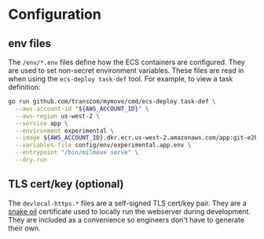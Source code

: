 # Configuration

## env files

The `/env/*.env` files define how the ECS containers are configured. They are used to set non-secret environment
variables. These files are read in when using the `ecs-deploy task-def` tool. For example, to view a task definition:

```sh
go run github.com/transcom/mymove/cmd/ecs-deploy task-def \
  --aws-account-id "${AWS_ACCOUNT_ID}" \
  --aws-region us-west-2 \
  --service app \
  --environment experimental \
  --image ${AWS_ACCOUNT_ID}.dkr.ecr.us-west-2.amazonaws.com/app:git-e2b6c625368d05b9bc24a5a58a04350278d31ad9 \
  --variables-file config/env/experimental.app.env \
  --entrypoint "/bin/milmove serve" \
  --dry-run
```

## TLS cert/key (optional)

The `devlocal-https.*` files are a self-signed TLS cert/key pair. They are a [snake oil](https://en.wikipedia.org/wiki/Snake_oil_(cryptography)) certificate used to locally run the webserver during development. They are included as a convenience so engineers don't have to generate their own.
